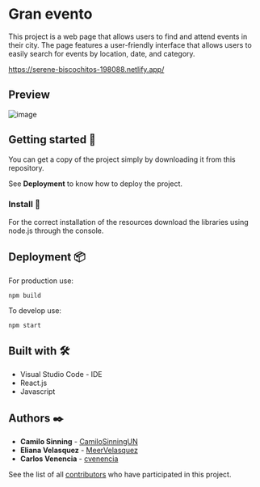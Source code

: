 # Gran evento

This project is a web page that allows users to find and attend events in their city. The page features a user-friendly interface that allows users to easily search for events by location, date, and category.

https://serene-biscochitos-198088.netlify.app/

## Preview

![image](https://user-images.githubusercontent.com/61607058/206546878-bc9890f3-8429-4dc3-904c-5e5cd60a0b74.png)

## Getting started 🚀

You can get a copy of the project simply by downloading it from this repository.

See **Deployment** to know how to deploy the project.

### Install 🔧

For the correct installation of the resources download the libraries using node.js through the console.

## Deployment 📦

For production use:

`npm build`

To develop use:

`npm start`

## Built with 🛠️

* Visual Studio Code - IDE
* React.js
* Javascript

## Authors ✒️

* **Camilo Sinning** - [CamiloSinningUN](https://github.com/CamiloSinningUN)
* **Eliana Velasquez** - [MeerVelasquez](https://github.com/MeerVelasquez)
* **Carlos Venencia** - [cvenencia](https://github.com/cvenencia)


See the list of all [contributors](https://github.com/CamiloSinningUN/Gran-Evento/contributors) who have participated in this project.
